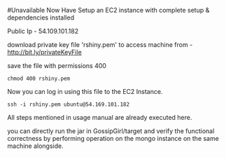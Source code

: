 #Unavailable Now
Have Setup an EC2 instance with complete setup & dependencies installed

Public Ip - 54.109.101.182

download private key file 'rshiny.pem' to access machine from - http://bit.ly/privateKeyFile

save the file with permissions 400

`chmod 400 rshiny.pem`

Now you can log in using this file to the EC2 Instance.

`ssh -i rshiny.pem ubuntu@54.169.101.182`


All steps mentioned in usage manual are already executed here.

you can directly run the jar in GossipGirl/target and verify the functional correctness by performing operation on the mongo instance on the same machine alongside.

